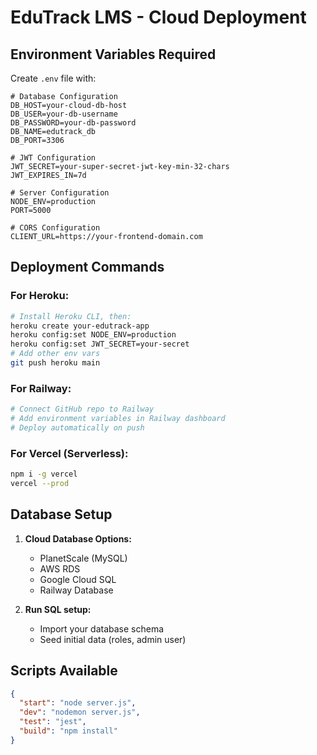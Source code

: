 # EduTrack LMS - Cloud Deployment

## Environment Variables Required

Create `.env` file with:

```env
# Database Configuration
DB_HOST=your-cloud-db-host
DB_USER=your-db-username
DB_PASSWORD=your-db-password
DB_NAME=edutrack_db
DB_PORT=3306

# JWT Configuration
JWT_SECRET=your-super-secret-jwt-key-min-32-chars
JWT_EXPIRES_IN=7d

# Server Configuration
NODE_ENV=production
PORT=5000

# CORS Configuration
CLIENT_URL=https://your-frontend-domain.com
```

## Deployment Commands

### For Heroku:
```bash
# Install Heroku CLI, then:
heroku create your-edutrack-app
heroku config:set NODE_ENV=production
heroku config:set JWT_SECRET=your-secret
# Add other env vars
git push heroku main
```

### For Railway:
```bash
# Connect GitHub repo to Railway
# Add environment variables in Railway dashboard
# Deploy automatically on push
```

### For Vercel (Serverless):
```bash
npm i -g vercel
vercel --prod
```

## Database Setup

1. **Cloud Database Options:**
   - PlanetScale (MySQL)
   - AWS RDS
   - Google Cloud SQL
   - Railway Database

2. **Run SQL setup:**
   - Import your database schema
   - Seed initial data (roles, admin user)

## Scripts Available

```json
{
  "start": "node server.js",
  "dev": "nodemon server.js",
  "test": "jest",
  "build": "npm install"
}
```
